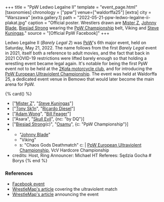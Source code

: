 +++
title = "PpW Ledwo Legalne II"
template = "event_page.html"
[taxonomies]
chronology = ["ppw"]
venue=["waldorffa25"]
[extra]
city = "Warszawa"
[extra.gallery.1]
path = "2022-05-21-ppw-ledwo-legalne-ii-plakat.jpg"
caption = "Official poster. Wrestlers drawn are [Mister Z](@/w/mister-z.md), [Johnny Blade](@/w/johnny-blade.md), [Biesiad Strong](@/w/biesiad.md) wearing the [PpW Championship](@/c/ppw-championship.md) belt, Viking and [Steve Kuningas](@/w/steve-kuningas.md)."
source = "[Official PpW Facebook]"
+++

Ledwo Legalne II (_Barely Legal 2_) was [PpW](@/o/ppw.md)'s 6th major event, held on Saturday, May 21, 2022. The name follows from the first _Barely Legal_ event in 2021, itself both a reference to adult movies, and the fact that back in 2021 COVID-19 restrictions were lifted barely enough so that holding a wrestling event became legal again.
It's notable for being the first PpW event not to be held at the [2Koła motorcycle club](@/v/2kola.md), and for introducing the [PpW European Ultraviolent Championship](@/o/ppw.md#championships).
The event was held at Waldorffa 25, a dedicated event venue in Bemowo that would later become the main arena for PpW.


{% card() %}
- ["[Mister Z](@/w/mister-z.md)", "[Steve Kuningas](@/w/steve-kuningas.md)"]
- ["[Tony Sk1n](@/w/tony-sk1n.md)", "[Ricardo Diesel](@/w/ricardo-diesel.md)"]
- ["[Adam Wong](@/w/adam-wong.md)", "[Bill Feager](@/w/feager.md)"]
- ["Asara", "[Skull Evil](@/w/skull-evil.md)", {nc: "by DQ"}]
- ["[Biesiad Strong](@/w/biesiad.md)(c)", "[Osamu](@/w/osamu.md)", {c: "PpW Championship"}]
- - "[Johnny Blade](@/w/johnny-blade.md)"
  - "Viking"
  - s: "Chaos Gods Deathmatch"
    c: |
      [PpW European Ultraviolent Championship](@/c/ppw-european-ultraviolent-championship.md),
      VcV Hardcore Championship
- credits:
    Host, Ring Announcer: Michael HT
    Referees: Sędzia Gocha # Borys
{% end %}

### References

* [Facebook event](https://www.facebook.com/events/1117782402125287/)
* [WrestleMap's article](https://www.wrestlemap.com/news/p1e7040pmjt9uwctkin6cod0xwqj1k) covering the ultraviolent match
* [WrestleMap's article](https://www.wrestlemap.com/news/mxrf1jwfu9v4hp21pmf7ws40yb76qk) announcing the event
